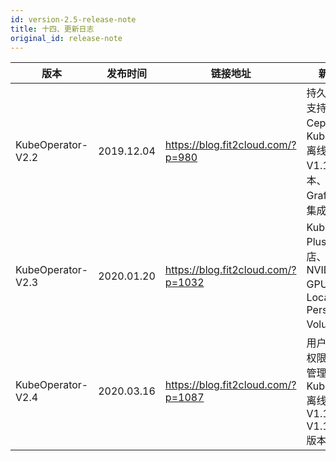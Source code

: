 ```yaml
---
id: version-2.5-release-note
title: 十四、更新日志
original_id: release-note
---
```




| 版本 | 发布时间 | 链接地址 | 新功能 |
| ---- | ---- | ---- | ---- |
| KubeOperator-V2.2 |2019.12.04|https://blog.fit2cloud.com/?p=980| 持久化存储支持Ceph、Kubernetes离线包支持 V1.16 版本、在Grafana中集成Loki等|
| KubeOperator-V2.3 |2020.01.20|https://blog.fit2cloud.com/?p=1032|Kubeapps Plus应用商店、支持NVIDIA GPU、支持Local Persistent Volumes等|
| KubeOperator-V2.4 |2020.03.16|https://blog.fit2cloud.com/?p=1087|用户体系和权限、项目管理、Kubernetes离线包支持 V1.16.7  V1.16.10 版本|